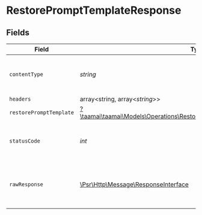 # RestorePromptTemplateResponse


## Fields

| Field                                                                                                                                                 | Type                                                                                                                                                  | Required                                                                                                                                              | Description                                                                                                                                           |
| ----------------------------------------------------------------------------------------------------------------------------------------------------- | ----------------------------------------------------------------------------------------------------------------------------------------------------- | ----------------------------------------------------------------------------------------------------------------------------------------------------- | ----------------------------------------------------------------------------------------------------------------------------------------------------- |
| `contentType`                                                                                                                                         | *string*                                                                                                                                              | :heavy_check_mark:                                                                                                                                    | HTTP response content type for this operation                                                                                                         |
| `headers`                                                                                                                                             | array<string, array<*string*>>                                                                                                                        | :heavy_minus_sign:                                                                                                                                    | N/A                                                                                                                                                   |
| `restorePromptTemplate`                                                                                                                               | [?\taamai\taamai\Models\Operations\RestorePromptTemplateRestorePromptTemplate](../../Models/Operations/RestorePromptTemplateRestorePromptTemplate.md) | :heavy_minus_sign:                                                                                                                                    | OK                                                                                                                                                    |
| `statusCode`                                                                                                                                          | *int*                                                                                                                                                 | :heavy_check_mark:                                                                                                                                    | HTTP response status code for this operation                                                                                                          |
| `rawResponse`                                                                                                                                         | [\Psr\Http\Message\ResponseInterface](https://www.php-fig.org/psr/psr-7/#33-psrhttpmessageresponseinterface)                                          | :heavy_minus_sign:                                                                                                                                    | Raw HTTP response; suitable for custom response parsing                                                                                               |
